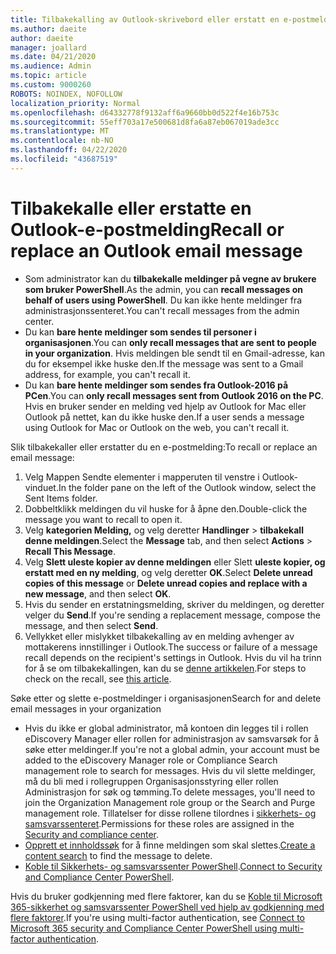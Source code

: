 ```yaml
---
title: Tilbakekalling av Outlook-skrivebord eller erstatt en e-postmelding
ms.author: daeite
author: daeite
manager: joallard
ms.date: 04/21/2020
ms.audience: Admin
ms.topic: article
ms.custom: 9000260
ROBOTS: NOINDEX, NOFOLLOW
localization_priority: Normal
ms.openlocfilehash: d64332778f9132aff6a9660bb0d522f4e16b753c
ms.sourcegitcommit: 55eff703a17e500681d8fa6a87eb067019ade3cc
ms.translationtype: MT
ms.contentlocale: nb-NO
ms.lasthandoff: 04/22/2020
ms.locfileid: "43687519"
---
```

# <a name="recall-or-replace-an-outlook-email-message"></a><span data-ttu-id="3660a-102">Tilbakekalle eller erstatte en Outlook-e-postmelding</span><span class="sxs-lookup"><span data-stu-id="3660a-102">Recall or replace an Outlook email message</span></span>

- <span data-ttu-id="3660a-103">Som administrator kan du **tilbakekalle meldinger på vegne av brukere som bruker PowerShell**.</span><span class="sxs-lookup"><span data-stu-id="3660a-103">As the admin, you can **recall messages on behalf of users using PowerShell**.</span></span> <span data-ttu-id="3660a-104">Du kan ikke hente meldinger fra administrasjonssenteret.</span><span class="sxs-lookup"><span data-stu-id="3660a-104">You can't recall messages from the admin center.</span></span>
- <span data-ttu-id="3660a-105">Du kan **bare hente meldinger som sendes til personer i organisasjonen**.</span><span class="sxs-lookup"><span data-stu-id="3660a-105">You can **only recall messages that are sent to people in your organization**.</span></span> <span data-ttu-id="3660a-106">Hvis meldingen ble sendt til en Gmail-adresse, kan du for eksempel ikke huske den.</span><span class="sxs-lookup"><span data-stu-id="3660a-106">If the message was sent to a Gmail address, for example, you can't recall it.</span></span>
- <span data-ttu-id="3660a-107">Du kan **bare hente meldinger som sendes fra Outlook-2016 på PCen**.</span><span class="sxs-lookup"><span data-stu-id="3660a-107">You can **only recall messages sent from Outlook 2016 on the PC**.</span></span> <span data-ttu-id="3660a-108">Hvis en bruker sender en melding ved hjelp av Outlook for Mac eller Outlook på nettet, kan du ikke huske den.</span><span class="sxs-lookup"><span data-stu-id="3660a-108">If a user sends a message using Outlook for Mac or Outlook on the web, you can't recall it.</span></span>

<span data-ttu-id="3660a-109">Slik tilbakekaller eller erstatter du en e-postmelding:</span><span class="sxs-lookup"><span data-stu-id="3660a-109">To recall or replace an email message:</span></span>

1. <span data-ttu-id="3660a-110">Velg Mappen Sendte elementer i mapperuten til venstre i Outlook-vinduet.</span><span class="sxs-lookup"><span data-stu-id="3660a-110">In the folder pane on the left of the Outlook window, select the Sent Items folder.</span></span>
1. <span data-ttu-id="3660a-111">Dobbeltklikk meldingen du vil huske for å åpne den.</span><span class="sxs-lookup"><span data-stu-id="3660a-111">Double-click the message you want to recall to open it.</span></span>
1. <span data-ttu-id="3660a-112">Velg **kategorien Melding,** og velg deretter **Handlinger** > **tilbakekall denne meldingen**.</span><span class="sxs-lookup"><span data-stu-id="3660a-112">Select the **Message** tab, and then select **Actions** > **Recall This Message**.</span></span>
1. <span data-ttu-id="3660a-113">Velg **Slett uleste kopier av denne meldingen** eller Slett **uleste kopier, og erstatt med en ny melding**, og velg deretter **OK**.</span><span class="sxs-lookup"><span data-stu-id="3660a-113">Select **Delete unread copies of this message** or **Delete unread copies and replace with a new message**, and then select **OK**.</span></span>
1. <span data-ttu-id="3660a-114">Hvis du sender en erstatningsmelding, skriver du meldingen, og deretter velger du **Send**.</span><span class="sxs-lookup"><span data-stu-id="3660a-114">If you're sending a replacement message, compose the message, and then select **Send**.</span></span>
1. <span data-ttu-id="3660a-115">Vellykket eller mislykket tilbakekalling av en melding avhenger av mottakerens innstillinger i Outlook.</span><span class="sxs-lookup"><span data-stu-id="3660a-115">The success or failure of a message recall depends on the recipient's settings in Outlook.</span></span> <span data-ttu-id="3660a-116">Hvis du vil ha trinn for å se om tilbakekallingen, kan du se [denne artikkelen](https://support.office.com/article/35027f88-d655-4554-b4f8-6c0729a723a0).</span><span class="sxs-lookup"><span data-stu-id="3660a-116">For steps to check on the recall, see [this article](https://support.office.com/article/35027f88-d655-4554-b4f8-6c0729a723a0).</span></span>

<span data-ttu-id="3660a-117">Søke etter og slette e-postmeldinger i organisasjonen</span><span class="sxs-lookup"><span data-stu-id="3660a-117">Search for and delete email messages in your organization</span></span>

- <span data-ttu-id="3660a-118">Hvis du ikke er global administrator, må kontoen din legges til i rollen eDiscovery Manager eller rollen for administrasjon av samsvarsøk for å søke etter meldinger.</span><span class="sxs-lookup"><span data-stu-id="3660a-118">If you're not a global admin, your account must be added to the eDiscovery Manager role or Compliance Search management role to search for messages.</span></span> <span data-ttu-id="3660a-119">Hvis du vil slette meldinger, må du bli med i rollegruppen Organisasjonsstyring eller rollen Administrasjon for søk og tømming.</span><span class="sxs-lookup"><span data-stu-id="3660a-119">To delete messages, you'll need to join the Organization Management role group or the Search and Purge management role.</span></span> <span data-ttu-id="3660a-120">Tillatelser for disse rollene tilordnes i [sikkerhets- og samsvarssenteret](https://go.microsoft.com/fwlink/?linkid=2083731).</span><span class="sxs-lookup"><span data-stu-id="3660a-120">Permissions for these roles are assigned in the [Security and compliance center](https://go.microsoft.com/fwlink/?linkid=2083731).</span></span>
- <span data-ttu-id="3660a-121">[Opprett et innholdssøk](https://docs.microsoft.com/office365/securitycompliance/content-search) for å finne meldingen som skal slettes.</span><span class="sxs-lookup"><span data-stu-id="3660a-121">[Create a content search](https://docs.microsoft.com/office365/securitycompliance/content-search) to find the message to delete.</span></span>
- <span data-ttu-id="3660a-122">[Koble til Sikkerhets- og samsvarssenter PowerShell](https://docs.microsoft.com/powershell/exchange/office-365-scc/connect-to-scc-powershell/connect-to-scc-powershell?view=exchange-ps).</span><span class="sxs-lookup"><span data-stu-id="3660a-122">[Connect to Security and Compliance Center PowerShell](https://docs.microsoft.com/powershell/exchange/office-365-scc/connect-to-scc-powershell/connect-to-scc-powershell?view=exchange-ps).</span></span>

<span data-ttu-id="3660a-123">Hvis du bruker godkjenning med flere faktorer, kan du se [Koble til Microsoft 365-sikkerhet og samsvarssenter PowerShell ved hjelp av godkjenning med flere faktorer](https://docs.microsoft.com/powershell/exchange/office-365-scc/connect-to-scc-powershell/mfa-connect-to-scc-powershell?view=exchange-ps).</span><span class="sxs-lookup"><span data-stu-id="3660a-123">If you're using multi-factor authentication, see [Connect to Microsoft 365 security and Compliance Center PowerShell using multi-factor authentication](https://docs.microsoft.com/powershell/exchange/office-365-scc/connect-to-scc-powershell/mfa-connect-to-scc-powershell?view=exchange-ps).</span></span>